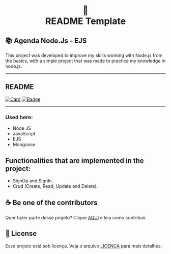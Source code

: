 <h1 align="center">
📄<br>README Template
</h1>

## 📚 Agenda Node.Js - EJS
This project was developed to improve my skills working with Node.js from the basics, with a simple project that was made to practice my knowledge in node.js.

---

## README

[![Card](https://img.shields.io/badge/cards%20estrelas%20-%23323330.svg?&style=for-the-badge&logo=cards%20estrelas&logoColor=black&color=FFB800)](https://github.com/amandaduuaarte/Boilrplate-Node-Ejs/blob/main/cards-stats/cards-stats.md)
[![Badge](https://img.shields.io/badge/badges%20-%23323330.svg?&style=for-the-badge&logo=badges&logoColor=black&color=006DEC)](https://github.com/amandaduuaarte/Boilrplate-Node-Ejs/blob/main/badges/badges.md)

---

### Used here:

- Node JS
- JavaScript
- EJS
- Mongoose

## Functionalities that are implemented in the project:

* SignUp and SignIn.
* Crud (Create, Read, Update and Delete).

## ☕ Be one of the contributors

Quer fazer parte desse projeto? Clique [AQUI](CONTRIBUTING.md) e leia como contribuir.<br>

## 🍜 License

Esse projeto está sob licença. Veja o arquivo [LICENÇA](LICENSE.md) para mais detalhes.<br>
